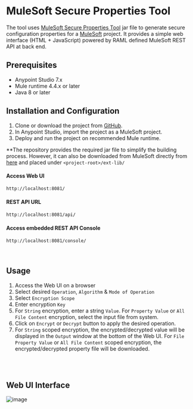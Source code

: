 # MuleSoft Secure Properties Tool

The tool uses [MuleSoft Secure Properties Tool](https://docs.mulesoft.com/mule-runtime/4.4/secure-configuration-properties#secure_props_tool) jar file to generate secure configuration properties for a [MuleSoft](https://www.mulesoft.com/) project. It provides a simple web interface (HTML + JavaScript) powered by RAML defined MuleSoft REST API at back end.

## Prerequisites

- Anypoint Studio 7.x
- Mule runtime 4.4.x or later
- Java 8 or later

## Installation and Configuration

1. Clone or download the project from [GitHub](https://github.com/apurbagiri/mule-secure-config-web-api/tree/main).
2. In Anypoint Studio, import the project as a MuleSoft project.
3. Deploy and run the project on recommended Mule runtime.

**The repository provides the required jar file to simplify the building process. However, it can also be downloaded from MuleSoft directly from [here](https://docs.mulesoft.com/mule-runtime/4.4/secure-configuration-properties#secure_props_tool) and placed under `<project-root>/ext-lib/`

#### Access Web UI
```sh
http://localhost:8081/
```  

#### REST API URL
```sh
http://localhost:8081/api/
``` 

#### Access embedded REST API Console
```sh
http://localhost:8081/console/
```
<br />


## Usage

1. Access the Web UI on a browser
2. Select desired `Operation`, `Algorithm` & `Mode of Operation`
3. Select `Encryption Scope`
4. Enter encryption `Key`
5. For `String` encryption, enter a string `Value`. For `Property Value` or `All File Content` encryption, select the input file from system. 
6. Click on `Encrypt` or `Decrypt` button to apply the desired operation.
7. For `String` scoped encryption, the encrypted/decrypted value will be displayed in the `Output` window at the bottom of the Web UI. For `File Property Value` or `All File Content` scoped encryption, the encrypted/decrypted property file will be downloaded.


<br />

<br />

## Web UI Interface

![image](https://user-images.githubusercontent.com/1264854/210201629-14f1b73e-2d55-4809-9992-101bac3c95ae.png)
